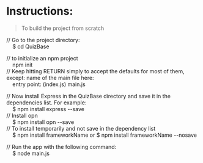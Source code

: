 # Instructions:
> To build the project from scratch
  
// Go to the project directory:  
&nbsp;&nbsp;&nbsp;	$ cd QuizBase  
  
// to initialize an npm project  
&nbsp;&nbsp;&nbsp;	npm init  
// Keep hitting RETURN simply to accept the defaults for most of them, except: name of the main file here:  
&nbsp;&nbsp;&nbsp;	entry point: (index.js) main.js  
  
// Now install Express in the QuizBase directory and save it in the dependencies list. For example:  
&nbsp;&nbsp;&nbsp;	$ npm install express --save  
// Install opn  
&nbsp;&nbsp;&nbsp;	$ npm install opn --save  
// To install temporarily and not save in the dependency list  
&nbsp;&nbsp;&nbsp;	$ npm install frameworkName or $ npm install frameworkName --nosave  
  
// Run the app with the following command:  
&nbsp;&nbsp;&nbsp;	$ node main.js  
  